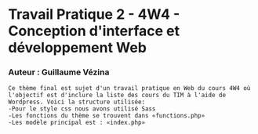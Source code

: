 # Travail Pratique 2 - 4W4 - Conception d'interface et développement Web
### Auteur : Guillaume Vézina

```
Ce thème final est sujet d'un travail pratique en Web du cours 4W4 où l'objectif est d'inclure la liste des cours du TIM à l'aide de Wordpress. Voici la structure utilisée:
-Pour le style css nous avons utilisé Sass
-Les fonctions du thème se trouvent dans «functions.php»
-Les modèle principal est : «index.php»
